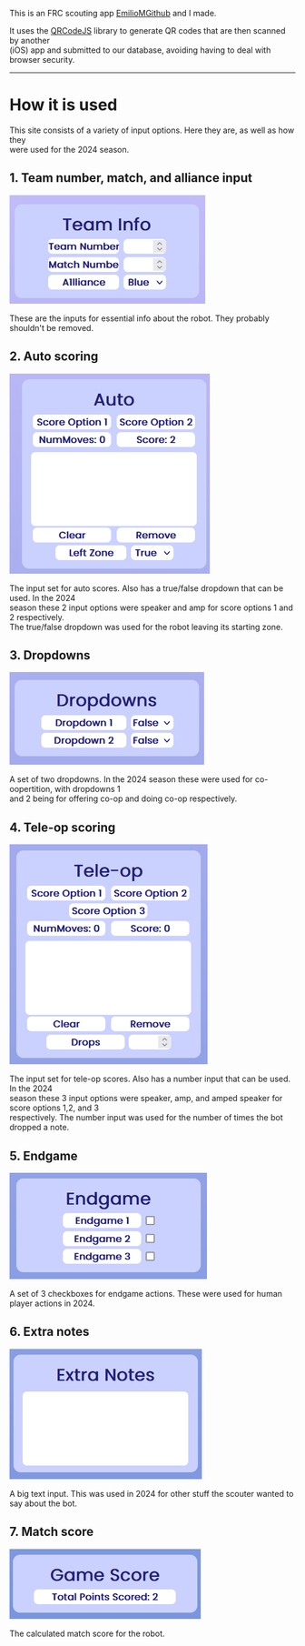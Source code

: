This is an FRC scouting app [EmilioMGithub](https://github.com/EmilioMGithub) and I made.

It uses the [QRCodeJS](https://davidshimjs.github.io/qrcodejs/) library to generate QR codes that are then scanned by another  
(iOS) app and submitted to our database, avoiding having to deal with browser security.  


---
# How it is used

This site consists of a variety of input options. Here they are, as well as how they  
were used for the 2024 season.

## 1. Team number, match, and alliance input

![image 1](.photos/1.png)

These are the inputs for essential info about the robot. They probably shouldn't be removed.

## 2. Auto scoring

![image 2](.photos/2.png)

The input set for auto scores. Also has a true/false dropdown that can be used. In the 2024  
season these 2 input options were speaker and amp for score options 1 and 2 respectively.  
The true/false dropdown was used for the robot leaving its starting zone.

## 3. Dropdowns

![image 3](.photos/3.png)

A set of two dropdowns. In the 2024 season these were used for co-oopertition, with dropdowns 1  
and 2 being for offering co-op and doing co-op respectively.

## 4. Tele-op scoring

![image 4](.photos/4.png)


The input set for tele-op scores. Also has a number input that can be used. In the 2024  
season these 3 input options were speaker, amp, and amped speaker for score options 1,2, and 3   
respectively. The number input was used for the number of times the bot dropped a note.

## 5. Endgame

![image 5](.photos/5.png)

A set of 3 checkboxes for endgame actions. These were used for human player actions in 2024.

## 6. Extra notes

![image 6](.photos/6.png)

A big text input. This was used in 2024 for other stuff the scouter wanted to say about the bot.

## 7. Match score

![image 7](.photos/7.png)

The calculated match score for the robot.
